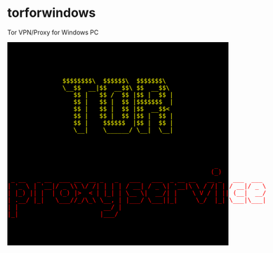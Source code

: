 # torforwindows
Tor VPN/Proxy for Windows PC

<div style="white-space: pre; background-color: black; font-family: monospace;">
	<center>
		<div style="color: yellow;">
$$$$$$$$\  $$$$$$\  $$$$$$$\  
\__$$  __|$$  __$$\ $$  __$$\ 
   $$ |   $$ /  $$ |$$ |  $$ |
   $$ |   $$ |  $$ |$$$$$$$  |
   $$ |   $$ |  $$ |$$  __$$< 
   $$ |   $$ |  $$ |$$ |  $$ |
   $$ |    $$$$$$  |$$ |  $$ |
   \__|    \______/ \__|  \__|
		</div>
		<div style="color: red;">                                
                                                        _            
                                                       (_)           
 _ __   _ __  ___ __  __ _   _   ___   ___  _ __ __   __ _   ___  ___ 
| '_ \ | '__|/ _ \\ \/ /| | | | / __| / _ \| '__|\ \ / /| | / __|/ _ \
| |_) || |  | (_) |>  < | |_| | \__ \|  __/| |    \ V / | || (__|  __/
| .__/ |_|   \___//_/\_\ \__, | |___/ \___||_|     \_/  |_| \___|\___|
| |                       __/ |                                       
|_|                      |___/                                        
		</div>
	</center>
</div>
